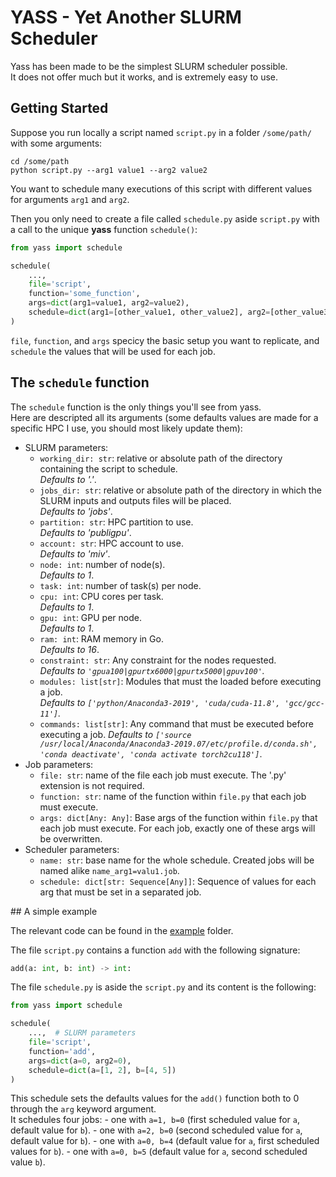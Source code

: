 # YASS - Yet Another SLURM Scheduler

Yass has been made to be the simplest SLURM scheduler possible. <br>
It does not offer much but it works, and is extremely easy to use.


## Getting Started

Suppose you run locally a script named `script.py` in a folder `/some/path/` with some arguments:
```
cd /some/path
python script.py --arg1 value1 --arg2 value2
```

You want to schedule many executions of this script with different values for arguments `arg1` and `arg2`.

Then you only need to create a file called `schedule.py` aside `script.py` with a call to the unique **yass** function `schedule()`:

```python
from yass import schedule

schedule(
    ...,
    file='script',
    function='some_function',
    args=dict(arg1=value1, arg2=value2),
    schedule=dict(arg1=[other_value1, other_value2], arg2=[other_value3, other_value4])
)
```

`file`, `function`, and `args` specicy the basic setup you want to replicate, and `schedule` the values that will be used for each job.


## The `schedule` function

The `schedule` function is the only things you'll see from yass. <br>
Here are descripted all its arguments (some defaults values are made for a specific HPC I use, you should most likely update them):

- SLURM parameters:
    - `working_dir: str`: relative or absolute path of the directory containing the script to schedule. <br>
    *Defaults to '.'*.
    - `jobs_dir: str`: relative or absolute path of the directory in which the SLURM inputs and outputs files will be placed. <br>
    *Defaults to 'jobs'*. 
    - `partition: str`: HPC partition to use. <br>
    *Defaults to 'publigpu'*. 
    - `account: str`: HPC account to use. <br>
    *Defaults to 'miv'*.
    - `node: int`: number of node(s). <br>
    *Defaults to 1*.
    - `task: int`: number of task(s) per node. <br>
    - `cpu: int`: CPU cores per task. <br>
    *Defaults to 1*.
    - `gpu: int`: GPU per node. <br>
    *Defaults to 1*.
    - `ram: int`: RAM memory in Go. <br>
    *Defaults to 16*.
    - `constraint: str`: Any constraint for the nodes requested. <br>
    *Defaults to `'gpua100|gpurtx6000|gpurtx5000|gpuv100'`.*
    - `modules: list[str]`: Modules that must the loaded before executing a job. <br>
    *Defaults to `['python/Anaconda3-2019', 'cuda/cuda-11.8', 'gcc/gcc-11']`.*
    - `commands: list[str]`: Any command that must be executed before executing a job.
    *Defaults to `['source /usr/local/Anaconda/Anaconda3-2019.07/etc/profile.d/conda.sh', 'conda deactivate', 'conda activate torch2cu118']`*.
- Job parameters:
    - `file: str`: name of the file each job must execute. The '.py' extension is not required.
    - `function: str`: name of the function within `file.py` that each job must execute.
    - `args: dict[Any: Any]`: Base args of the function within `file.py` that each job must execute. For each job, exactly one of these args will be overwritten.
- Scheduler parameters:
    - `name: str`: base name for the whole schedule. Created jobs will be named alike `name_arg1=valu1.job`.
    - `schedule: dict[str: Sequence[Any]]`: Sequence of values for each arg that must be set in a separated job.


## A simple example

The relevant code can be found in the [example](example/) folder.

The file `script.py` contains a function `add` with the following signature:
```python
add(a: int, b: int) -> int:
```

The file `schedule.py` is aside the `script.py` and its content is the following:

```python
from yass import schedule

schedule(
    ...,  # SLURM parameters
    file='script',
    function='add',
    args=dict(a=0, arg2=0),
    schedule=dict(a=[1, 2], b=[4, 5])
)
```

This schedule sets the defaults values for the `add()` function both to 0 through the `arg` keyword argument. <br>
It schedules four jobs:
    - one with `a=1, b=0` (first scheduled value for `a`, default value for `b`).
    - one with `a=2, b=0` (second scheduled value for `a`, default value for `b`).
    - one with `a=0, b=4` (default value for `a`, first scheduled values for `b`).
    - one with `a=0, b=5` (default value for `a`, second scheduled value `b`).